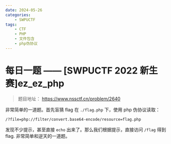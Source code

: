 ```yaml
---
date: 2024-05-26
categories: 
    - SWPUCTF
tags:
    - CTF
    - PHP
    - 文件包含
    - php伪协议
---
```

# 每日一题 —— [SWPUCTF 2022 新生赛]ez_ez_php

> 题目地址： <https://www.nssctf.cn/problem/2640>    

<!-- more -->

非常简单的一道题。首先盲猜 flag 在 `./flag.php` 下，使用 php 伪协议读取：

```
/?file=php://filter/convert.base64-encode/resource=flag.php
```

发现不少提示，甚至直接 `echo` 出来了。那么我们根据提示，直接访问 `/flag` 得到 flag. 非常简单和逆天的一道题。